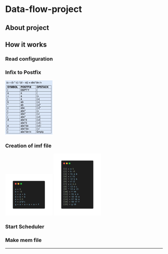 # Data-flow-project

## About project

## How it works

### Read configuration

### Infix to Postfix

<p align="left">
  <img src="images/infixToPostfix.png" width="30%">
</p>

### Creation of imf file

<p float="left">
  <img src="images/testTxt.png" width="30%" />
  <img src="images/testImf.png" width="30%" />
</p>

### Start Scheduler

### Make mem file
---
